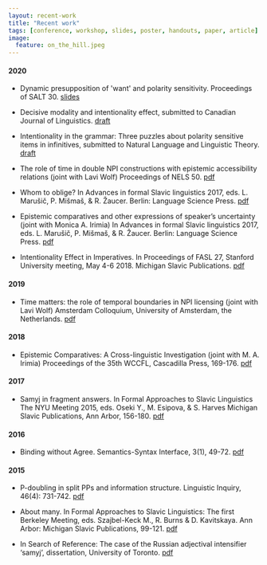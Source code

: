 ```yaml
---
layout: recent-work
title: "Recent work"
tags: [conference, workshop, slides, poster, handouts, paper, article]
image:
  feature: on_the_hill.jpeg
---
```




#### 2020 

* Dynamic presupposition of 'want' and polarity sensitivity. Proceedings of SALT 30. [slides](/docs/dynamic_psp_of_want_and_polarity_sensitivity_SALT2020slides.pdf)

* Decisive modality and intentionality effect, submitted to Canadian Journal of Linguistics. [draft](/docs/decisive_modality_and_intentions_draft.pdf)

* Intentionality in the grammar: Three puzzles about polarity sensitive items in infinitives, submitted to Natural Language and Linguistic Theory. [draft](/docs/three_puzzles_draft.pdf)

* The role of time in double NPI constructions with epistemic accessibility relations  (joint with Lavi Wolf) Proceedings of NELS 50. [pdf](/docs/Goncharov_Wolf_NELS50proceedings.pdf)

* Whom to oblige? In Advances in formal Slavic linguistics 2017, eds. L. Marušič, P. Mišmaš, & R. Žaucer. Berlin: Language Science Press. [pdf](/docs/Goncharov_2020-WhomToOblige.pdf)

* Epistemic comparatives and other expressions of speaker’s uncertainty (joint with Monica A. Irimia) In Advances in formal Slavic linguistics 2017, eds. L. Marušič, P. Mišmaš, & R. Žaucer. Berlin: Language Science Press. [pdf](/docs/Goncharov_Irimia_2020-EpistEvid.pdf)

* Intentionality Effect in Imperatives. In Proceedings of FASL 27, Stanford University meeting, May 4-6 2018. Michigan Slavic Publications. [pdf](/docs/Goncharov_2020-fasl27.pdf)

#### 2019

* Time matters: the role of temporal boundaries in NPI licensing (joint with Lavi Wolf)
   Amsterdam Colloquium, University of Amsterdam, the Netherlands. [pdf](/docs/Goncharov_Wolf_2019-ACtime_matters.pdf) 

#### 2018

* Epistemic Comparatives: A Cross-linguistic Investigation (joint with M. A. Irimia) Proceedings of the 35th WCCFL, Cascadilla Press, 169-176. [pdf](/docs/Goncharov_Irimia_2017-WCCFL.pdf)

#### 2017

* Samyj in fragment answers. In Formal Approaches to Slavic Linguistics The NYU Meeting 2015, eds. Oseki Y., M. Esipova, & S. Harves Michigan Slavic Publications, Ann Arbor, 156-180. [pdf](/docs/Goncharov_2017-samyj.pdf)

#### 2016

* Binding without Agree. Semantics-Syntax Interface, 3(1), 49-72. [pdf](/docs/Goncharov_2016-SSI3(1).pdf)

#### 2015

* P-doubling in split PPs and information structure. Linguistic Inquiry, 46(4): 731-742. [pdf](/docs/Goncharov_2015LI.pdf)

* About many. In Formal Approaches to Slavic Linguistics: The first Berkeley Meeting, eds. Szajbel-Keck M., R. Burns & D. Kavitskaya. Ann Arbor: Michigan Slavic Publications, 99-121. [pdf](/docs/Goncharov_2015-about-many.pdf)

* In Search of Reference: The case of the Russian adjectival intensifier ‘samyj’, dissertation, University of Toronto. [pdf](/docs/Goncharov_2015_PhD_thesis.pdf)
